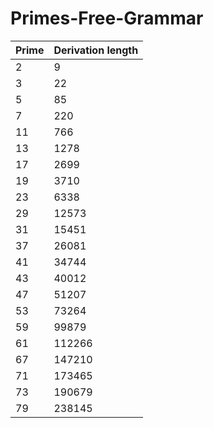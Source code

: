 # Primes-Free-Grammar

| Prime | Derivation length|
| ----- | -----------------|
| 2 | 9 |
| 3 | 22 |
| 5 | 85 |
| 7 | 220 |
| 11 | 766 |
| 13 | 1278 |
| 17 | 2699 |
| 19 | 3710 |
| 23 | 6338 |
| 29 | 12573 |
| 31 | 15451 |
| 37 | 26081 |
| 41 | 34744 |
| 43 | 40012 |
| 47 | 51207 |
| 53 | 73264 |
| 59 | 99879 |
| 61 | 112266 |
| 67 | 147210 |
| 71 | 173465 |
| 73 | 190679 |
| 79 | 238145 |
